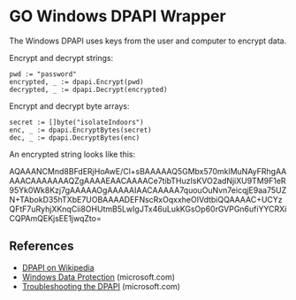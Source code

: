 # GO Windows DPAPI Wrapper

The Windows DPAPI uses keys from the user and computer to encrypt data.

Encrypt and decrypt strings:

```
pwd := "password"
encrypted, _ := dpapi.Encrypt(pwd)
decrypted, _ := dpapi.Decrypt(encrypted)
```

Encrypt and decrypt byte arrays:

```
secret := []byte("isolateIndoors")
enc, _ := dpapi.EncryptBytes(secret)
dec, _ := dpapi.DecryptBytes(enc)
```

An encrypted string looks like this: 

AQAAANCMnd8BFdERjHoAwE/Cl+sBAAAAAQ5GMbx570mklMuNAyFRhgAAAAACAAAAAAAQZgAAAAEAACAAAACe7tibTHuzIsKVO2adNjiXU9TM9F1eR95Yk0Wk8Kzj7gAAAAAOgAAAAAIAACAAAAA7quouOuNvn7eicqjE9aa75UZN+TAbokD35hTXbE7UOBAAAADEFNscRxOqxxheOIVdtbiQQAAAAC+UCYzQFtF7uRyhjXKnqCii8OHUtmB5LwIgJTx46uLukKGsOp60rGVPGn6ufiYYCRXiCQPAmQEKjsEE1jwqZto=

References
----------

* [DPAPI on Wikipedia](https://en.wikipedia.org/wiki/Data_Protection_API)
* [Windows Data Protection](https://docs.microsoft.com/en-us/previous-versions/ms995355(v=msdn.10)?redirectedfrom=MSDN) (microsoft.com)
* [Troubleshooting the DPAPI](https://support.microsoft.com/en-us/help/309408/how-to-troubleshoot-the-data-protection-api-dpapi) (microsoft.com)

